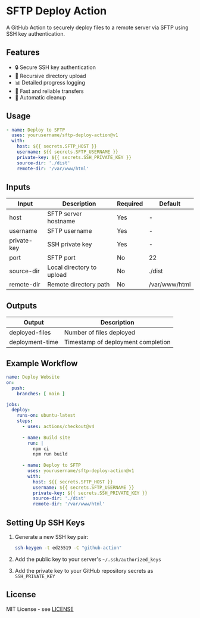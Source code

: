 # SFTP Deploy Action

A GitHub Action to securely deploy files to a remote server via SFTP using SSH key authentication.

## Features

- 🔒 Secure SSH key authentication
- 📁 Recursive directory upload
- 📊 Detailed progress logging
- 🚀 Fast and reliable transfers
- 🧹 Automatic cleanup

## Usage

```yaml
- name: Deploy to SFTP
  uses: yourusername/sftp-deploy-action@v1
  with:
    host: ${{ secrets.SFTP_HOST }}
    username: ${{ secrets.SFTP_USERNAME }}
    private-key: ${{ secrets.SSH_PRIVATE_KEY }}
    source-dir: './dist'
    remote-dir: '/var/www/html'
```

## Inputs

| Input | Description | Required | Default |
|-------|-------------|----------|---------|
| host | SFTP server hostname | Yes | - |
| username | SFTP username | Yes | - |
| private-key | SSH private key | Yes | - |
| port | SFTP port | No | 22 |
| source-dir | Local directory to upload | No | ./dist |
| remote-dir | Remote directory path | No | /var/www/html |

## Outputs

| Output | Description |
|--------|-------------|
| deployed-files | Number of files deployed |
| deployment-time | Timestamp of deployment completion |

## Example Workflow

```yaml
name: Deploy Website
on:
  push:
    branches: [ main ]

jobs:
  deploy:
    runs-on: ubuntu-latest
    steps:
      - uses: actions/checkout@v4
      
      - name: Build site
        run: |
          npm ci
          npm run build
          
      - name: Deploy to SFTP
        uses: yourusername/sftp-deploy-action@v1
        with:
          host: ${{ secrets.SFTP_HOST }}
          username: ${{ secrets.SFTP_USERNAME }}
          private-key: ${{ secrets.SSH_PRIVATE_KEY }}
          source-dir: './dist'
          remote-dir: '/var/www/html'
```

## Setting Up SSH Keys

1. Generate a new SSH key pair:
   ```bash
   ssh-keygen -t ed25519 -C "github-action"
   ```

2. Add the public key to your server's `~/.ssh/authorized_keys`

3. Add the private key to your GitHub repository secrets as `SSH_PRIVATE_KEY`

## License

MIT License - see [LICENSE](LICENSE)